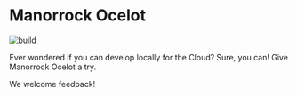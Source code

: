 # Manorrock Ocelot

[![build](https://github.com/manorrock/ocelot/actions/workflows/build.yml/badge.svg)](https://github.com/manorrock/ocelot/actions/workflows/build.yml)

Ever wondered if you can develop locally for the Cloud? Sure, you can! Give 
Manorrock Ocelot a try.

We welcome feedback!
